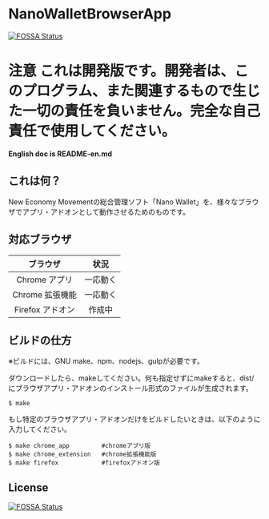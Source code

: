 # NanoWalletBrowserApp
[![FOSSA Status](https://app.fossa.io/api/projects/git%2Bgithub.com%2Fonokatio%2FNanoWalletBrowserApp.svg?type=shield)](https://app.fossa.io/projects/git%2Bgithub.com%2Fonokatio%2FNanoWalletBrowserApp?ref=badge_shield)


# **注意 これは開発版です。開発者は、このプログラム、また関連するもので生じた一切の責任を負いません。完全な自己責任で使用してください。**

**English doc is README-en.md**

## これは何？
New Economy Movementの総合管理ソフト「Nano Wallet」を、様々なブラウザでアプリ・アドオンとして動作させるためのものです。
## 対応ブラウザ


|ブラウザ        |状況                  |
|:-------------:|:--------------------:|
|Chrome アプリ   |一応動く               |
|Chrome 拡張機能|一応動く               |
|Firefox アドオン|作成中                 |

## ビルドの仕方
※ビルドには、GNU make、npm、nodejs、gulpが必要です。

ダウンロードしたら、makeしてください。何も指定せずにmakeすると、dist/にブラウザアプリ・アドオンのインストール形式のファイルが生成されます。

```
$ make
```

もし特定のブラウザアプリ・アドオンだけをビルドしたいときは、以下のように入力してください。
```
$ make chrome_app         #chromeアプリ版
$ make chrome_extension   #chrome拡張機能版
$ make firefox            #firefoxアドオン版
```



## License
[![FOSSA Status](https://app.fossa.io/api/projects/git%2Bgithub.com%2Fonokatio%2FNanoWalletBrowserApp.svg?type=large)](https://app.fossa.io/projects/git%2Bgithub.com%2Fonokatio%2FNanoWalletBrowserApp?ref=badge_large)